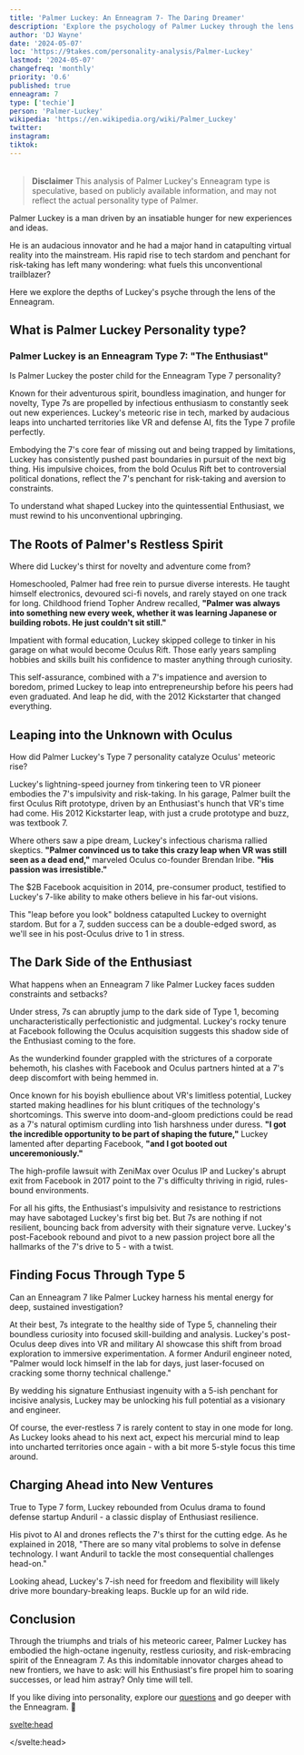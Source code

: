 ```yaml
---
title: 'Palmer Luckey: An Enneagram 7- The Daring Dreamer'
description: 'Explore the psychology of Palmer Luckey through the lens of Enneagram Type 7. Discover how his personality fuels his bold innovations in VR and AI.'
author: 'DJ Wayne'
date: '2024-05-07'
loc: 'https://9takes.com/personality-analysis/Palmer-Luckey'
lastmod: '2024-05-07'
changefreq: 'monthly'
priority: '0.6'
published: true
enneagram: 7
type: ['techie']
person: 'Palmer-Luckey'
wikipedia: 'https://en.wikipedia.org/wiki/Palmer_Luckey'
twitter:
instagram:
tiktok:
---
```


<script>
	import  PopCard  from "$lib/components/atoms/PopCard.svelte";
</script>
<div
	style="display: flex;
    justify-content: center;
    margin: 1rem 0;
	"
>
	<PopCard
		image={`/types/7s/${'Palmer-Luckey'}.webp`}
		showIcon={false}
		enneagramType="7"
		displayText="Palmer Luckey"
		subtext=""
	/>
</div>

> **Disclaimer** This analysis of Palmer Luckey's Enneagram type is speculative, based on publicly available information, and may not reflect the actual personality type of Palmer.

<p class="firstLetter">Palmer Luckey is a man driven by an insatiable hunger for new experiences and ideas.</p>

He is an audacious innovator and he had a major hand in catapulting virtual reality into the mainstream. His rapid rise to tech stardom and penchant for risk-taking has left many wondering: what fuels this unconventional trailblazer?

Here we explore the depths of Luckey's psyche through the lens of the Enneagram.

## What is Palmer Luckey Personality type?

### Palmer Luckey is an Enneagram Type 7: "The Enthusiast"

Is Palmer Luckey the poster child for the Enneagram Type 7 personality?

Known for their adventurous spirit, boundless imagination, and hunger for novelty, Type 7s are propelled by infectious enthusiasm to constantly seek out new experiences. Luckey's meteoric rise in tech, marked by audacious leaps into uncharted territories like VR and defense AI, fits the Type 7 profile perfectly.

Embodying the 7's core fear of missing out and being trapped by limitations, Luckey has consistently pushed past boundaries in pursuit of the next big thing. His impulsive choices, from the bold Oculus Rift bet to controversial political donations, reflect the 7's penchant for risk-taking and aversion to constraints.

To understand what shaped Luckey into the quintessential Enthusiast, we must rewind to his unconventional upbringing.

## The Roots of Palmer's Restless Spirit

Where did Luckey's thirst for novelty and adventure come from?

Homeschooled, Palmer had free rein to pursue diverse interests. He taught himself electronics, devoured sci-fi novels, and rarely stayed on one track for long. Childhood friend Topher Andrew recalled, **"Palmer was always into something new every week, whether it was learning Japanese or building robots. He just couldn't sit still."**

Impatient with formal education, Luckey skipped college to tinker in his garage on what would become Oculus Rift. Those early years sampling hobbies and skills built his confidence to master anything through curiosity.

This self-assurance, combined with a 7's impatience and aversion to boredom, primed Luckey to leap into entrepreneurship before his peers had even graduated. And leap he did, with the 2012 Kickstarter that changed everything.

## Leaping into the Unknown with Oculus

How did Palmer Luckey's Type 7 personality catalyze Oculus' meteoric rise?

Luckey's lightning-speed journey from tinkering teen to VR pioneer embodies the 7's impulsivity and risk-taking. In his garage, Palmer built the first Oculus Rift prototype, driven by an Enthusiast's hunch that VR's time had come. His 2012 Kickstarter leap, with just a crude prototype and buzz, was textbook 7.

Where others saw a pipe dream, Luckey's infectious charisma rallied skeptics. **"Palmer convinced us to take this crazy leap when VR was still seen as a dead end,"** marveled Oculus co-founder Brendan Iribe. **"His passion was irresistible."**

The $2B Facebook acquisition in 2014, pre-consumer product, testified to Luckey's 7-like ability to make others believe in his far-out visions.

This "leap before you look" boldness catapulted Luckey to overnight stardom. But for a 7, sudden success can be a double-edged sword, as we'll see in his post-Oculus drive to 1 in stress.

## The Dark Side of the Enthusiast

What happens when an Enneagram 7 like Palmer Luckey faces sudden constraints and setbacks?

Under stress, 7s can abruptly jump to the dark side of Type 1, becoming uncharacteristically perfectionistic and judgmental. Luckey's rocky tenure at Facebook following the Oculus acquisition suggests this shadow side of the Enthusiast coming to the fore.

As the wunderkind founder grappled with the strictures of a corporate behemoth, his clashes with Facebook and Oculus partners hinted at a 7's deep discomfort with being hemmed in.

Once known for his boyish ebullience about VR's limitless potential, Luckey started making headlines for his blunt critiques of the technology's shortcomings. This swerve into doom-and-gloom predictions could be read as a 7's natural optimism curdling into 1ish harshness under duress. **"I got the incredible opportunity to be part of shaping the future,"** Luckey lamented after departing Facebook, **"and I got booted out unceremoniously."**

The high-profile lawsuit with ZeniMax over Oculus IP and Luckey's abrupt exit from Facebook in 2017 point to the 7's difficulty thriving in rigid, rules-bound environments.

For all his gifts, the Enthusiast's impulsivity and resistance to restrictions may have sabotaged Luckey's first big bet. But 7s are nothing if not resilient, bouncing back from adversity with their signature verve. Luckey's post-Facebook rebound and pivot to a new passion project bore all the hallmarks of the 7's drive to 5 - with a twist.

## Finding Focus Through Type 5

Can an Enneagram 7 like Palmer Luckey harness his mental energy for deep, sustained investigation?

At their best, 7s integrate to the healthy side of Type 5, channeling their boundless curiosity into focused skill-building and analysis. Luckey's post-Oculus deep dives into VR and military AI showcase this shift from broad exploration to immersive experimentation. A former Anduril engineer noted, "Palmer would lock himself in the lab for days, just laser-focused on cracking some thorny technical challenge."

By wedding his signature Enthusiast ingenuity with a 5-ish penchant for incisive analysis, Luckey may be unlocking his full potential as a visionary and engineer.

Of course, the ever-restless 7 is rarely content to stay in one mode for long. As Luckey looks ahead to his next act, expect his mercurial mind to leap into uncharted territories once again - with a bit more 5-style focus this time around.

## Charging Ahead into New Ventures

True to Type 7 form, Luckey rebounded from Oculus drama to found defense startup Anduril - a classic display of Enthusiast resilience.

His pivot to AI and drones reflects the 7's thirst for the cutting edge. As he explained in 2018, "There are so many vital problems to solve in defense technology. I want Anduril to tackle the most consequential challenges head-on."

Looking ahead, Luckey's 7-ish need for freedom and flexibility will likely drive more boundary-breaking leaps. Buckle up for an wild ride.

## Conclusion

Through the triumphs and trials of his meteoric career, Palmer Luckey has embodied the high-octane ingenuity, restless curiosity, and risk-embracing spirit of the Enneagram 7. As this indomitable innovator charges ahead to new frontiers, we have to ask: will his Enthusiast's fire propel him to soaring successes, or lead him astray? Only time will tell.

If you like diving into personality, explore our <a href="/questions" >questions</a> and go deeper with the Enneagram. 🚀

<svelte:head>

<script type="application/ld+json">
{
    "@context": "http://schema.org",
    "@graph": [
        {
            "@type": "Article",
            "articleBody": "Palmer Luckey, the founder of Oculus, examined through the lens of the Enneagram Type 7. Known for his adventurous spirit, boundless imagination, and appetite for new experiences, Palmer embodies many characteristics of Type 7 personalities. The article traces Palmer's journey from his unconventional upbringing to his meteoric rise in the tech world, highlighting how his Type 7 traits have influenced his decisions, successes, and challenges along the way.",
            "creator": {
                "@type": "Person",
                "name": "DJ Wayne",
                "sameAs": ["https://www.instagram.com/djwayne3/", "https://www.youtube.com/@djwayne3", "https://www.linkedin.com/in/davidtwayne/", "https://twitter.com/djwayne3"
                ]
            },
            "author": {
                "@type": "Person",
                "name": "DJ Wayne",
                "sameAs": [
                    "https://www.instagram.com/djwayne3/",
                    "https://www.youtube.com/@djwayne3",
                    "https://www.linkedin.com/in/davidtwayne/",
                    "https://twitter.com/djwayne3"
                ]
            },
            "dateModified": {
                "@type": "Date",
                "@value": "2024-05-07"
            },
            "datePublished": {
                "@type": "Date",
                "@value": "2024-05-07"
            },
            "description": "This blog post examines the reasons why Palmer Luckey might be an Enneagram Type 7. It focuses on his personality traits, his motivations, his inner world, controversies he's faced, and how these elements might be related to the core attributes of a Type 7.",
            "headline": "Palmer Luckey: The Daring Dreamer's Enneagram 7 Mindset",
            "image": {
                "@type": "ImageObject",
                "height": 900,
                "url": "https://9takes.com/types/7s/Palmer-Luckey.webp",
                "width": 900
            },
            "mainEntityOfPage": {
                "@id": "https://9takes.com/personality-analysis/Palmer-Luckey",
                "@type": "WebPage"
            },
            "mentions": {
                "@type": "Person",
                "name": "Palmer Luckey",
                "sameAs": [
                    "https://en.wikipedia.org/wiki/Palmer_Luckey",
                    "https://twitter.com/PalmerLuckey",
                    "https://www.linkedin.com/in/palmer-luckey-47426520/"
                ]
            },
            "publisher": {
                "@type": "Organization",
                "sameAs": [
                    "https://www.instagram.com/9takesdotcom/",
                    "https://twitter.com/9takesdotcom"
                ],
                "logo": {
                    "@type": "ImageObject",
                    "url": "https://9takes.com/brand/darkRubix.png"
                },
                "name": "9takes"
            }
        },
        {
            "@type": "FAQPage",
            "mainEntity": [
                {
                    "@type": "Question",
                    "acceptedAnswer": {
                        "@type": "Answer",
                        "text": "Palmer Luckey exhibits many characteristics associated with Enneagram Type 7 personalities. This includes his adventurous spirit, boundless imagination, insatiable appetite for new experiences, and infectious enthusiasm. These characteristics are rooted in a Type 7's core desire for freedom and fear of being trapped or limited."
                    },
                    "name": "Why is Palmer Luckey considered an Enneagram Type 7?"
                },
                {
                    "@type": "Question",
                    "acceptedAnswer": {
                        "@type": "Answer",
                        "text": "Palmer's unconventional upbringing, his early fascination with technology and sci-fi, his decision to skip college in favor of hands-on learning, and his rapid rise to success with Oculus all reflect Type 7 traits. His ability to bounce back from setbacks and controversies to start new ventures also showcases a 7's resilience."
                    },
                    "name": "What are some examples of Palmer Luckey's Type 7 characteristics?"
                },
                {
                    "@type": "Question",
                    "acceptedAnswer": {
                        "@type": "Answer",
                        "text": "Palmer Luckey is known for his adventurous, enthusiastic, and risk-taking personality. He is constantly seeking new experiences and ideas, exemplified by his pioneering work in virtual reality and his pivot to defense technology. However, these assessments are based on public information and Palmer's own statements."
                    },
                    "name": "What is Palmer Luckey's personality?"
                },
                {
                    "@type": "Question",
                    "acceptedAnswer": {
                        "@type": "Answer",
                        "text": "Palmer Luckey is likely an Enneagram Type 7, also known as The Enthusiast. This Enneagram type is adventurous, optimistic, and constantly seeking new experiences, driven by a fear of missing out or being trapped. Please note that this is an assessment based on public information and not directly confirmed by Palmer Luckey."
                    },
                    "name": "What is Palmer Luckey's Enneagram type?"
                }
            ]
        }
    ]
}

</script>

</svelte:head>

<style lang="scss"></style>
